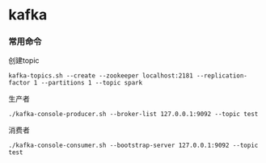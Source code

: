 # kafka

### 常用命令

创建topic

```shell
kafka-topics.sh --create --zookeeper localhost:2181 --replication-factor 1 --partitions 1 --topic spark
```

生产者

```shell
./kafka-console-producer.sh --broker-list 127.0.0.1:9092 --topic test
```

消费者

```shell
./kafka-console-consumer.sh --bootstrap-server 127.0.0.1:9092 --topic test
```